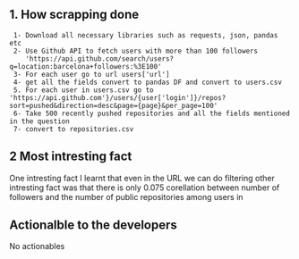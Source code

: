 ## 1. How scrapping done
     1- Download all necessary libraries such as requests, json, pandas etc
     2- Use Github API to fetch users with more than 100 followers
        'https://api.github.com/search/users?q=location:barcelona+followers:%3E100'
     3- For each user go to url users['url']
     4- get all the fields convert to pandas DF and convert to users.csv
     5. For each user in users.csv go to 'https://api.github.com'}/users/{user['login']}/repos?sort=pushed&direction=desc&page={page}&per_page=100'
     6- Take 500 recently pushed repositories and all the fields mentioned in the question
     7- convert to repositories.csv
## 2 Most intresting fact
  One intresting fact I learnt that even in the URL we can do filtering
  other intresting fact was that there is only 0.075 corellation between number of followers and the number of public repositories among users in
## Actionalble to the developers
  No actionables

                         
